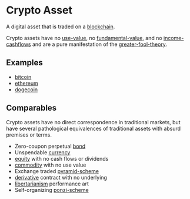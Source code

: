 # Crypto Asset

A digital asset that is traded on a [blockchain](blockchain.md).

Crypto assets have no [use-value](use-value.md), no [fundamental-value](fundamental-value.md), and no [income-cashflows](income-cashflows.md) and are a pure manifestation of the [greater-fool-theory](greater-fool-theory.md).

## Examples

* [bitcoin](bitcoin.md)
* [ethereum](ethereum.md)
* [dogecoin](dogecoin.md)

## Comparables

Crypto assets have no direct correspondence in traditional markets, but have several pathological equivalences of traditional assets with absurd premises or terms. 

* Zero-coupon perpetual [bond](bond.md)
* Unspendable [currency](currency.md)
* [equity](security.md) with no cash flows or dividends
* [commodity](commodity.md) with no use value
* Exchange traded [pyramid-scheme](pyramid-scheme.md)
* [derivative](derivative.md) contract with no underlying
* [libertarianism](ideologies/libertarianism.md) performance art
* Self-organizing [ponzi-scheme](ponzi-scheme.md)